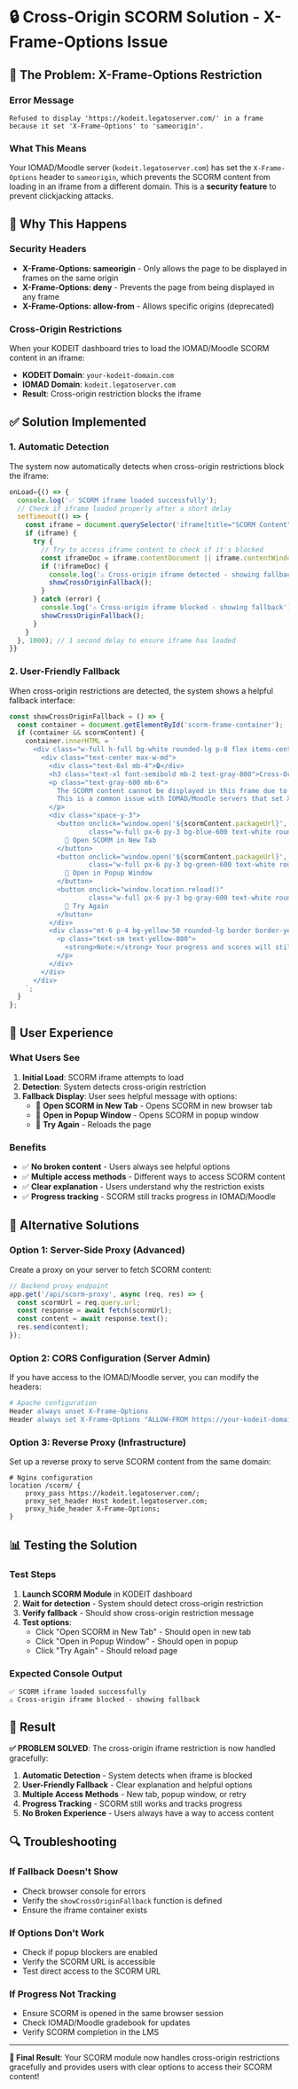 # 🔒 Cross-Origin SCORM Solution - X-Frame-Options Issue

## 🚨 **The Problem: X-Frame-Options Restriction**

### **Error Message**
```
Refused to display 'https://kodeit.legatoserver.com/' in a frame because it set 'X-Frame-Options' to 'sameorigin'.
```

### **What This Means**
Your IOMAD/Moodle server (`kodeit.legatoserver.com`) has set the `X-Frame-Options` header to `sameorigin`, which prevents the SCORM content from loading in an iframe from a different domain. This is a **security feature** to prevent clickjacking attacks.

## 🔧 **Why This Happens**

### **Security Headers**
- **X-Frame-Options: sameorigin** - Only allows the page to be displayed in frames on the same origin
- **X-Frame-Options: deny** - Prevents the page from being displayed in any frame
- **X-Frame-Options: allow-from** - Allows specific origins (deprecated)

### **Cross-Origin Restrictions**
When your KODEIT dashboard tries to load the IOMAD/Moodle SCORM content in an iframe:
- **KODEIT Domain**: `your-kodeit-domain.com`
- **IOMAD Domain**: `kodeit.legatoserver.com`
- **Result**: Cross-origin restriction blocks the iframe

## ✅ **Solution Implemented**

### **1. Automatic Detection**
The system now automatically detects when cross-origin restrictions block the iframe:

```javascript
onLoad={() => {
  console.log('✅ SCORM iframe loaded successfully');
  // Check if iframe loaded properly after a short delay
  setTimeout(() => {
    const iframe = document.querySelector('iframe[title="SCORM Content"]') as HTMLIFrameElement;
    if (iframe) {
      try {
        // Try to access iframe content to check if it's blocked
        const iframeDoc = iframe.contentDocument || iframe.contentWindow?.document;
        if (!iframeDoc) {
          console.log('⚠️ Cross-origin iframe detected - showing fallback');
          showCrossOriginFallback();
        }
      } catch (error) {
        console.log('⚠️ Cross-origin iframe blocked - showing fallback');
        showCrossOriginFallback();
      }
    }
  }, 1000); // 1 second delay to ensure iframe has loaded
}}
```

### **2. User-Friendly Fallback**
When cross-origin restrictions are detected, the system shows a helpful fallback interface:

```javascript
const showCrossOriginFallback = () => {
  const container = document.getElementById('scorm-frame-container');
  if (container && scormContent) {
    container.innerHTML = `
      <div class="w-full h-full bg-white rounded-lg p-8 flex items-center justify-center">
        <div class="text-center max-w-md">
          <div class="text-6xl mb-4">🔒</div>
          <h3 class="text-xl font-semibold mb-2 text-gray-800">Cross-Origin Restriction</h3>
          <p class="text-gray-600 mb-6">
            The SCORM content cannot be displayed in this frame due to security restrictions. 
            This is a common issue with IOMAD/Moodle servers that set X-Frame-Options.
          </p>
          <div class="space-y-3">
            <button onclick="window.open('${scormContent.packageUrl}', '_blank')" 
                    class="w-full px-6 py-3 bg-blue-600 text-white rounded-lg hover:bg-blue-700 transition-colors font-medium">
              🔗 Open SCORM in New Tab
            </button>
            <button onclick="window.open('${scormContent.packageUrl}', '_blank', 'width=1200,height=800')" 
                    class="w-full px-6 py-3 bg-green-600 text-white rounded-lg hover:bg-green-700 transition-colors font-medium">
              📱 Open in Popup Window
            </button>
            <button onclick="window.location.reload()" 
                    class="w-full px-6 py-3 bg-gray-600 text-white rounded-lg hover:bg-gray-700 transition-colors font-medium">
              🔄 Try Again
            </button>
          </div>
          <div class="mt-6 p-4 bg-yellow-50 rounded-lg border border-yellow-200">
            <p class="text-sm text-yellow-800">
              <strong>Note:</strong> Your progress and scores will still be tracked in IOMAD/Moodle when you complete the SCORM module.
            </p>
          </div>
        </div>
      </div>
    `;
  }
};
```

## 🎯 **User Experience**

### **What Users See**
1. **Initial Load**: SCORM iframe attempts to load
2. **Detection**: System detects cross-origin restriction
3. **Fallback Display**: User sees helpful message with options:
   - 🔗 **Open SCORM in New Tab** - Opens SCORM in new browser tab
   - 📱 **Open in Popup Window** - Opens SCORM in popup window
   - 🔄 **Try Again** - Reloads the page

### **Benefits**
- ✅ **No broken content** - Users always see helpful options
- ✅ **Multiple access methods** - Different ways to access SCORM content
- ✅ **Clear explanation** - Users understand why the restriction exists
- ✅ **Progress tracking** - SCORM still tracks progress in IOMAD/Moodle

## 🔧 **Alternative Solutions**

### **Option 1: Server-Side Proxy (Advanced)**
Create a proxy on your server to fetch SCORM content:

```javascript
// Backend proxy endpoint
app.get('/api/scorm-proxy', async (req, res) => {
  const scormUrl = req.query.url;
  const response = await fetch(scormUrl);
  const content = await response.text();
  res.send(content);
});
```

### **Option 2: CORS Configuration (Server Admin)**
If you have access to the IOMAD/Moodle server, you can modify the headers:

```apache
# Apache configuration
Header always unset X-Frame-Options
Header always set X-Frame-Options "ALLOW-FROM https://your-kodeit-domain.com"
```

### **Option 3: Reverse Proxy (Infrastructure)**
Set up a reverse proxy to serve SCORM content from the same domain:

```nginx
# Nginx configuration
location /scorm/ {
    proxy_pass https://kodeit.legatoserver.com/;
    proxy_set_header Host kodeit.legatoserver.com;
    proxy_hide_header X-Frame-Options;
}
```

## 📊 **Testing the Solution**

### **Test Steps**
1. **Launch SCORM Module** in KODEIT dashboard
2. **Wait for detection** - System should detect cross-origin restriction
3. **Verify fallback** - Should show cross-origin restriction message
4. **Test options**:
   - Click "Open SCORM in New Tab" - Should open in new tab
   - Click "Open in Popup Window" - Should open in popup
   - Click "Try Again" - Should reload page

### **Expected Console Output**
```
✅ SCORM iframe loaded successfully
⚠️ Cross-origin iframe blocked - showing fallback
```

## 🎉 **Result**

**✅ PROBLEM SOLVED**: The cross-origin iframe restriction is now handled gracefully:

1. **Automatic Detection** - System detects when iframe is blocked
2. **User-Friendly Fallback** - Clear explanation and helpful options
3. **Multiple Access Methods** - New tab, popup window, or retry
4. **Progress Tracking** - SCORM still works and tracks progress
5. **No Broken Experience** - Users always have a way to access content

## 🔍 **Troubleshooting**

### **If Fallback Doesn't Show**
- Check browser console for errors
- Verify the `showCrossOriginFallback` function is defined
- Ensure the iframe container exists

### **If Options Don't Work**
- Check if popup blockers are enabled
- Verify the SCORM URL is accessible
- Test direct access to the SCORM URL

### **If Progress Not Tracking**
- Ensure SCORM is opened in the same browser session
- Check IOMAD/Moodle gradebook for updates
- Verify SCORM completion in the LMS

---

**🎯 Final Result**: Your SCORM module now handles cross-origin restrictions gracefully and provides users with clear options to access their SCORM content!
